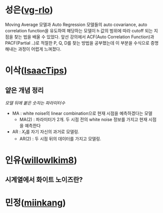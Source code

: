 # 성은([vg-rlo](https://github.com/vg-rlo))
Moving Average 모델과 Auto Regression 모델들의 auto covariance, auto correlation function을 유도하여 해당하는 모델이 h 값의 범위에 따라 cutoff 되는 지점을 찾는 법을 배울 수 있었다. 
앞선 강의에서 ACF(Auto Correlation Function)과 PACF(Partial ..)로 적절한 P, Q, D를 찾는 방법을 공부했는데 이 부분을 수식으로 증명해내는 과정이 어렵게 느껴졌다. 

# 이삭([IsaacTips](https://github.com/IsaacTips))

## 얕은 개념 정리

*모델 뒤에 붙은 숫자는 파라미터수*

* MA : white noise의 linear combination으로 현재 시점을 예측하겠다는 모델
    * MA(2) : 파라미터가 2개. 두 시점 전의 white noise 정보를 가지고 현재 시점을 예측한다
* AR : $X_{t}$를 자기 자신의 과거로 모델링.
    * AR(2) : 두 시점 뒤의 데이터를 가지고 모델링.

# 인유([willowlkim8](https://github.com/willowkim8))

## 시계열에서 화이트 노이즈란?

# 민정([miinkang](https://github.com/miinkang))
